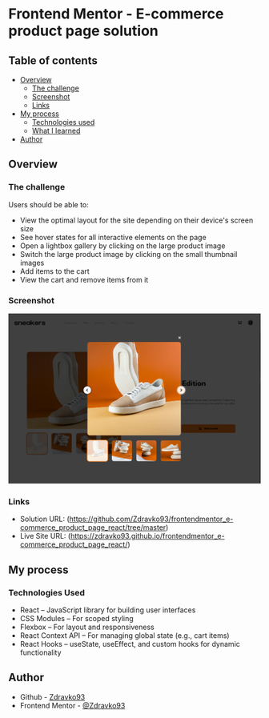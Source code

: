 # Frontend Mentor - E-commerce product page solution

## Table of contents

- [Overview](#overview)
  - [The challenge](#the-challenge)
  - [Screenshot](#screenshot)
  - [Links](#links)
- [My process](#my-process)
  - [Technologies used](#technologies-used)
  - [What I learned](#what-i-learned)
- [Author](#author)

## Overview

### The challenge

Users should be able to:

- View the optimal layout for the site depending on their device's screen size
- See hover states for all interactive elements on the page
- Open a lightbox gallery by clicking on the large product image
- Switch the large product image by clicking on the small thumbnail images
- Add items to the cart
- View the cart and remove items from it

### Screenshot

![](./public/Screenshot%20e-commerce%20product%20page_project.png)

### Links

- Solution URL: (https://github.com/Zdravko93/frontendmentor_e-commerce_product_page_react/tree/master)
- Live Site URL: (https://zdravko93.github.io/frontendmentor_e-commerce_product_page_react/)

## My process

### Technologies Used

- React – JavaScript library for building user interfaces
- CSS Modules – For scoped styling
- Flexbox – For layout and responsiveness
- React Context API – For managing global state (e.g., cart items)
- React Hooks – useState, useEffect, and custom hooks for dynamic functionality


## Author

- Github - [Zdravko93](https://github.com/Zdravko93)
- Frontend Mentor - [@Zdravko93](https://www.frontendmentor.io/profile/Zdravko93)
